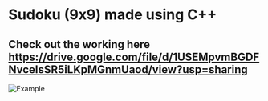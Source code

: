# Sudoku (9x9) made using C++  

Check out the working here  
https://drive.google.com/file/d/1USEMpvmBGDFNvceIsSR5iLKpMGnmUaod/view?usp=sharing  
 ------
![Example](https://i.ibb.co/23yWF9P/Screenshot-2021-11-15-at-6-38-44-PM.png)  
